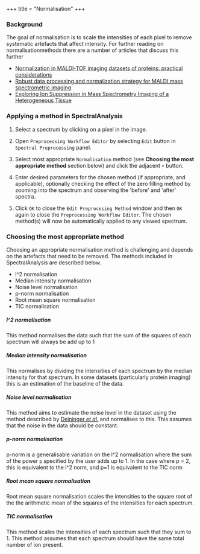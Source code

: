 +++
title = "Normalisation"
+++

### Background

The goal of normalisation is to scale the intensities of each pixel to remove systematic artefacts that affect intensity. For further reading on normalisationmethods there are a number of articles that discuss this further

* [Normalization in MALDI-TOF imaging datasets of proteins: practical considerations](https://www.ncbi.nlm.nih.gov/pmc/articles/PMC3124646/)
* [Robust data processing and normalization strategy for MALDI mass spectrometric imaging](https://www.ncbi.nlm.nih.gov/pubmed/22148759)
* [Exploring Ion Suppression in Mass Spectrometry Imaging of a Heterogeneous Tissue](https://pubs.acs.org/doi/abs/10.1021/acs.analchem.7b05005)

### Applying a method in SpectralAnalysis

1. Select a spectrum by clicking on a pixel in the image.

2. Open `Preprocessing Workflow Editor` by selecting `Edit` button in `Spectral Preprocessing` panel.

3. Select most appropriate `Normalisation` method (see **Choosing the most appropriate method** section below) and click the adjacent `+` button.

4. Enter desired parameters for the chosen method (if appropriate, and applicable), optionally checking the effect of the zero filling method by zooming into the spectrum and observing the 'before' and 'after' spectra.

5. Click `OK` to close the `Edit Preprocesing Method` window and then `OK` again to close the `Preprocessing Workflow Editor`.  The chosen method(s) will now be automatically applied to any viewed spectrum.


   
### Choosing the most appropriate method

Choosing an appropriate normalisation method is challenging and depends on the artefacts that need to be removed. The methods included in SpectralAnalysis are described below.


* l^2 normalisation
* Median intensity normalisation
* Noise level normalisation
* p-norm normalisation
* Root mean square normalisation
* TIC normalisation


##### l^2 normalisation

This method normalises the data such that the sum of the squares of each spectrum will always be add up to 1 

##### Median intensity normalisation

This normalises by dividing the intensities of each spectrum by the median intensity for that spectrum. In some datasets (particularly protein imaging) this is an estimation of the baseline of the data.

##### Noise level normalisation

This method aims to estimate the noise level in the dataset using the method described by [Deininger *et al.*](https://www.ncbi.nlm.nih.gov/pmc/articles/PMC3124646/) and normalises to this. This assumes that the noise in the data should be constant.

##### p-norm normalisation

p-norm is a generalisable variation on the l^2 normalisation where the sum of the power `p` specified by the user adds up to 1. In the case where p = 2, this is equivalent to the l^2 norm, and p=1 is equivalent to the TIC norm 

##### Root mean square normalisation

Root mean square normalisation scales the intensities to the square root of the the arithmetic mean of the squares of the intensities for each spectrum.

##### TIC normalisation

This method scales the intensities of each spectrum such that they sum to 1. This method assumes that each spectrum should have the same total number of ion present.

##### 

##### 



#### 
